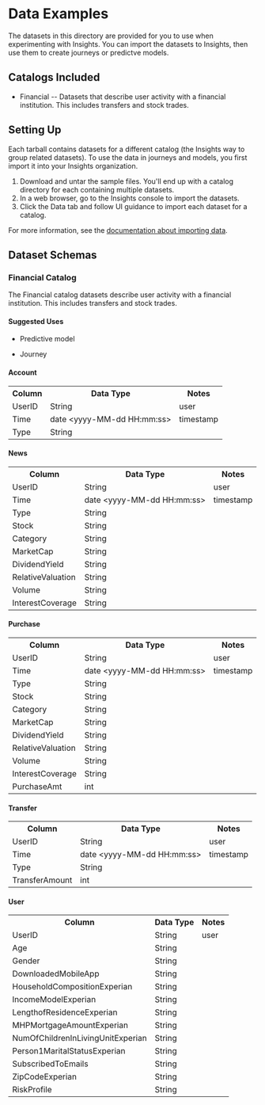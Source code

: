 # Data Examples

The datasets in this directory are provided for you to use when experimenting with Insights. You can import the datasets to Insights, then use them to create journeys or predictve models.

## Catalogs Included

- Financial -- Datasets that describe user activity with a financial institution. This includes transfers and stock trades.

## Setting Up

Each tarball contains datasets for a different catalog (the Insights way to group related datasets). To use the data in journeys and models, you first import it into your Insights organization.

1. Download and untar the sample files. You'll end up with a catalog directory for each containing multiple datasets.
2. In a web browser, go to the Insights console to import the datasets.
3. Click the Data tab and follow UI guidance to import each dataset for a catalog.

For more information, see the [documentation about importing data](http://apigee.com/docs/insights/content/importing-data-data-browser).

## Dataset Schemas

### Financial Catalog

The Financial catalog datasets describe user activity with a financial institution. This includes transfers and stock trades. 

#### Suggested Uses

- Predictive model

- Journey


#### Account

<table>
    <tr>
        <th>Column</th>
        <th>Data Type</th>
        <th>Notes</th>
    </tr>
    <tr>
        <td>UserID</td>
        <td>String</td>
        <td>user</td>
    </tr>
    <tr>
        <td>Time</td>
        <td>date &lt;yyyy-MM-dd HH:mm:ss></td>
        <td>timestamp</td>
    </tr>
    <tr>
        <td>Type</td>
        <td>String</td>
        <td></td>
    </tr>
</table>

#### News

<table>
    <tr>
        <th>Column</th>
        <th>Data Type</th>
        <th>Notes</th>
    </tr>
    <tr>
        <td>UserID</td>
        <td>String</td>
        <td>user</td>
    </tr>
    <tr>
        <td>Time</td>
        <td>date &lt;yyyy-MM-dd HH:mm:ss></td>
        <td>timestamp</td>
    </tr>
    <tr>
        <td>Type</td>
        <td>String</td>
        <td></td>
    </tr>
    <tr>
        <td>Stock</td>
        <td>String</td>
        <td></td>
    </tr>
    <tr>
        <td>Category</td>
        <td>String</td>
        <td></td>
    </tr>
    <tr>
        <td>MarketCap</td>
        <td>String</td>
        <td></td>
    </tr>
    <tr>
        <td>DividendYield</td>
        <td>String</td>
        <td></td>
    </tr>
    <tr>
        <td>RelativeValuation</td>
        <td>String</td>
        <td></td>
    </tr>
    <tr>
        <td>Volume</td>
        <td>String</td>
        <td></td>
    </tr>
    <tr>
        <td>InterestCoverage</td>
        <td>String</td>
        <td></td>
    </tr>
</table>

#### Purchase

<table>
    <tr>
        <th>Column</th>
        <th>Data Type</th>
        <th>Notes</th>
    </tr>
    <tr>
        <td>UserID</td>
        <td>String</td>
        <td>user</td>
    </tr>
    <tr>
        <td>Time</td>
        <td>date &lt;yyyy-MM-dd HH:mm:ss></td>
        <td>timestamp</td>
    </tr>
    <tr>
        <td>Type</td>
        <td>String</td>
        <td></td>
    </tr>
    <tr>
        <td>Stock</td>
        <td>String</td>
        <td></td>
    </tr>
    <tr>
        <td>Category</td>
        <td>String</td>
        <td></td>
    </tr>
    <tr>
        <td>MarketCap</td>
        <td>String</td>
        <td></td>
    </tr>
    <tr>
        <td>DividendYield</td>
        <td>String</td>
        <td></td>
    </tr>
    <tr>
        <td>RelativeValuation</td>
        <td>String</td>
        <td></td>
    </tr>
    <tr>
        <td>Volume</td>
        <td>String</td>
        <td></td>
    </tr>
    <tr>
        <td>InterestCoverage</td>
        <td>String</td>
        <td></td>
    </tr>
    <tr>
        <td>PurchaseAmt</td>
        <td>int</td>
        <td></td>
    </tr>
</table>

#### Transfer

<table>
    <tr>
        <th>Column</th>
        <th>Data Type</th>
        <th>Notes</th>
    </tr>
    <tr>
        <td>UserID</td>
        <td>String</td>
        <td>user</td>
    </tr>
    <tr>
        <td>Time</td>
        <td>date &lt;yyyy-MM-dd HH:mm:ss></td>
        <td>timestamp</td>
    </tr>
    <tr>
        <td>Type</td>
        <td>String</td>
        <td></td>
    </tr>
    <tr>
        <td>TransferAmount</td>
        <td>int</td>
        <td></td>
    </tr>
</table>

#### User

<table>
    <tr>
        <th>Column</th>
        <th>Data Type</th>
        <th>Notes</th>
    </tr>
    <tr>
        <td>UserID</td>
        <td>String</td>
        <td>user</td>
    </tr>
    <tr>
        <td>Age</td>
        <td>String</td>
        <td></td>
    </tr>
    <tr>
        <td>Gender</td>
        <td>String</td>
        <td></td>
    </tr>
    <tr>
        <td>DownloadedMobileApp</td>
        <td>String</td>
        <td></td>
    </tr>
    <tr>
        <td>HouseholdCompositionExperian</td>
        <td>String</td>
        <td></td>
    </tr>
    <tr>
        <td>IncomeModelExperian</td>
        <td>String</td>
        <td></td>
    </tr>
    <tr>
        <td>LengthofResidenceExperian</td>
        <td>String</td>
        <td></td>
    </tr>
    <tr>
        <td>MHPMortgageAmountExperian</td>
        <td>String</td>
        <td></td>
    </tr>
    <tr>
        <td>NumOfChildrenInLivingUnitExperian</td>
        <td>String</td>
        <td></td>
    </tr>
    <tr>
        <td>Person1MaritalStatusExperian</td>
        <td>String</td>
        <td></td>
    </tr>
    <tr>
        <td>SubscribedToEmails</td>
        <td>String</td>
        <td></td>
    </tr>
    <tr>
        <td>ZipCodeExperian</td>
        <td>String</td>
        <td></td>
    </tr>
    <tr>
        <td>RiskProfile</td>
        <td>String</td>
        <td></td>
    </tr>
</table>

